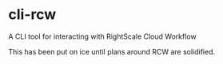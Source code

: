 cli-rcw
=======

A CLI tool for interacting with RightScale Cloud Workflow

This has been put on ice until plans around RCW are solidified.

